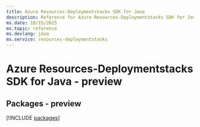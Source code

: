 ```yaml
---
title: Azure Resources-Deploymentstacks SDK for Java
description: Reference for Azure Resources-Deploymentstacks SDK for Java
ms.date: 10/15/2025
ms.topic: reference
ms.devlang: java
ms.service: resources-deploymentstacks
---
```

# Azure Resources-Deploymentstacks SDK for Java - preview
## Packages - preview
[!INCLUDE [packages](resources-deploymentstacks-index.md)]